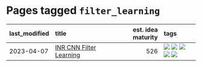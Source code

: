 # Pages tagged `filter_learning`

|last_modified|title|est. idea maturity|tags
|:---|:---|---:|:---|
|2023-04-07|[INR CNN Filter Learning](../INR_CNN_filter_learning.md)|526|[![](https://img.shields.io/badge/tag-CNN-606780)](../tags/CNN.md) [![](https://img.shields.io/badge/tag-INR-9a9fc4)](../tags/INR.md) [![](https://img.shields.io/badge/tag-deep_learning-82f6b0)](../tags/deep_learning.md) [![](https://img.shields.io/badge/tag-experimental-4072a1)](../tags/experimental.md) [![](https://img.shields.io/badge/tag-filter_learning-7a169c)](../tags/filter_learning.md)|